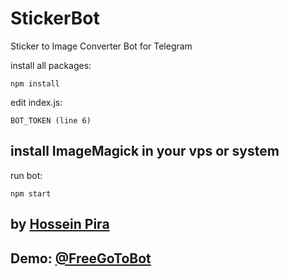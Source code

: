 # StickerBot
Sticker to Image Converter Bot for Telegram

install all packages:
```
npm install
```

edit index.js:
```
BOT_TOKEN (line 6)
```

## install ImageMagick in your vps or system

run bot: 
```
npm start
```

## by [Hossein Pira](https://dark-dev.eu)
## Demo: [@FreeGoToBot](https://t.me/FreeGoToBot)
